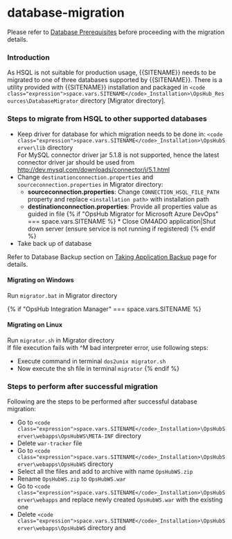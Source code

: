 # database-migration

Please refer to [Database Prerequisites](../../getting-started/prerequisites.md#database-prerequisites) before proceeding with the migration details.

### Introduction

As HSQL is not suitable for production usage, \{{SITENAME\}} needs to be migrated to one of three databases supported by \{{SITENAME\}}. There is a utility provided with \{{SITENAME\}} installation and packaged in `<code class="expression">space.vars.SITENAME</code>_Installation>\OpsHub_Resources\DatabaseMigrator` directory \[Migrator directory].

### Steps to migrate from HSQL to other supported databases

* Keep driver for database for which migration needs to be done in: `<code class="expression">space.vars.SITENAME</code>_Installation>\OpsHubServer\lib` directory\
  For MySQL connector driver jar 5.1.8 is not supported, hence the latest connector driver jar should be used from http://dev.mysql.com/downloads/connector/j/5.1.html
* Change `destinationconnection.properties` and `sourceconnection.properties` in Migrator directory:
  * **sourceconnection.properties**: Change `CONNECTION_HSQL_FILE_PATH` property and replace `<installation path>` with installation path
  * **destinationconnection.properties**: Provide all properties value as guided in file \{% if "OpsHub Migrator for Microsoft Azure DevOps" === space.vars.SITENAME %\} \* Close OM4ADO application|Shut down server (ensure service is not running if registered) \{% endif %\}
* Take back up of database

Refer to Database Backup section on [Taking Application Backup](../upgrade/taking-application-backup.md) page for details.

#### Migrating on Windows

Run `migrator.bat` in Migrator directory

{% if "OpsHub Integration Manager" === space.vars.SITENAME %}
#### Migrating on Linux

Run `migrator.sh` in Migrator directory\
If file execution fails with ^M bad interpreter error, use following steps:

* Execute command in terminal `dos2unix migrator.sh`
* Now execute the sh file in terminal `migrator`
{% endif %}

### Steps to perform after successful migration

Following are the steps to be performed after successful database migration:

* Go to `<code class="expression">space.vars.SITENAME</code>_Installation>\OpsHubServer\webapps\OpsHubWS\META-INF` directory
* Delete `war-tracker` file
* Go to `<code class="expression">space.vars.SITENAME</code>_Installation>\OpsHubServer\webapps\OpsHubWS` directory
* Select all the files and add to archive with name `OpsHubWS.zip`
* Rename `OpsHubWS.zip` to `OpsHubWS.war`
* Go to `<code class="expression">space.vars.SITENAME</code>_Installation>\OpsHubServer\webapps` and replace newly created `OpsHubWS.war` with the existing one
* Delete `<code class="expression">space.vars.SITENAME</code>_Installation>\OpsHubServer\webapps\OpsHubWS` directory and
